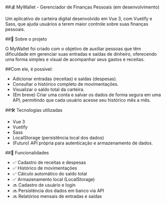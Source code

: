 ##💰 MyWallet - Gerenciador de Finanças Pessoais (em desenvolvimento)

Um aplicativo de carteira digital desenvolvido em Vue 3, com Vuetify e Sass, que ajuda usuários a terem maior controle sobre suas finanças pessoais.

##🚀 Sobre o projeto

O MyWallet foi criado com o objetivo de auxiliar pessoas que têm dificuldade em gerenciar suas entradas e saídas de dinheiro, oferecendo uma forma simples e visual de acompanhar seus gastos e receitas.

##Com ele, é possível:

- Adicionar entradas (receitas) e saídas (despesas).
- Consultar o histórico completo de movimentações.
- Visualizar o saldo total da carteira.
- (Em breve) Criar uma conta e salvar os dados de forma segura em uma API, permitindo que cada usuário acesse seu histórico mês a mês.

##🛠️ Tecnologias utilizadas

- Vue 3
- Vuetify
- Sass
- LocalStorage (persistência local dos dados)
- (Futuro) API própria para autenticação e armazenamento de dados.

##📂 Funcionalidades

- ✅ Cadastro de receitas e despesas
- ✅ Histórico de movimentações
- ✅ Cálculo automático do saldo total
- ✅ Armazenamento local (LocalStorage)
- 🔜 Cadastro de usuário e login
- 🔜 Persistência dos dados em banco via API
- 🔜 Relatórios mensais de entradas e saídas
